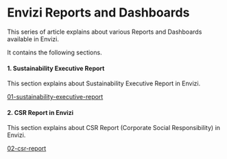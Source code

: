 # Envizi Reports and Dashboards

This series of article explains about various Reports and Dashboards available in Envizi.

It contains the following sections.

#### 1. Sustainability Executive Report

This section explains about Sustainability Executive Report in Envizi. 

[01-sustainability-executive-report](./01-sustainability-executive-report/)

#### 2. CSR Report in Envizi

This section explains about CSR Report (Corporate Social Responsibility) in Envizi. 

[02-csr-report](./02-csr-report/)